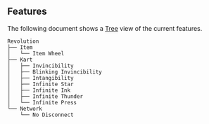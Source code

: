 ## Features
The following document shows a [Tree](https://tree.nathanfriend.io/?s=%28%27options%21%28%27fancy%21true%7EfullPath2%7Etrail6gSlash2%7ErootDot2%29%7E3%28%273%27Revolution.Item*Item+Wheel.Kart*0Bl6k6g+07tang4-Star-7k-Thunder-Press.Network*No+Disconnect%27%29%7Eversion%21%271%27%29*.5-*7f6ite+.%5Cn507v6c4*2%21false3source%214ibility5++6in7In%017654320.-*) view of the current features.
```
Revolution
├── Item
│   └── Item Wheel
├── Kart
│   ├── Invincibility
│   ├── Blinking Invincibility
│   ├── Intangibility
│   ├── Infinite Star
│   ├── Infinite Ink
│   ├── Infinite Thunder
│   └── Infinite Press
└── Network
    └── No Disconnect
```